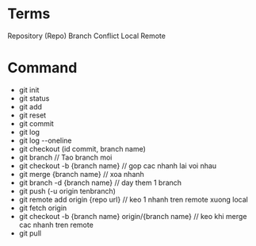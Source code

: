 # Terms

Repository (Repo)
Branch
Conflict
Local
Remote 

# Command
- git init
- git status
- git add
- git reset
- git commit
- git log
- git log --oneline
- git checkout (id commit, branch name)
- git branch 
// Tao branch moi
- git checkout -b {branch name}
// gop cac nhanh lai voi nhau
- git merge {branch name}
// xoa nhanh
- git branch -d {branch name}
// day them 1 branch
- git push (-u origin tenbranch)
- git remote add origin {repo url}
// keo 1 nhanh tren remote xuong local
- git fetch origin
- git checkout -b {branch name} origin/{branch name}
// keo khi merge cac nhanh tren remote
- git pull 
